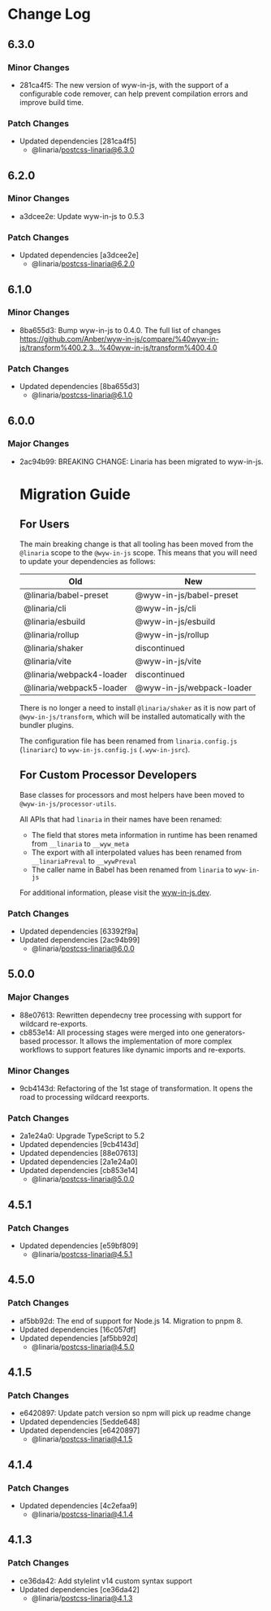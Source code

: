 # Change Log

## 6.3.0

### Minor Changes

- 281ca4f5: The new version of wyw-in-js, with the support of a configurable code remover, can help prevent compilation errors and improve build time.

### Patch Changes

- Updated dependencies [281ca4f5]
  - @linaria/postcss-linaria@6.3.0

## 6.2.0

### Minor Changes

- a3dcee2e: Update wyw-in-js to 0.5.3

### Patch Changes

- Updated dependencies [a3dcee2e]
  - @linaria/postcss-linaria@6.2.0

## 6.1.0

### Minor Changes

- 8ba655d3: Bump wyw-in-js to 0.4.0. The full list of changes https://github.com/Anber/wyw-in-js/compare/%40wyw-in-js/transform%400.2.3...%40wyw-in-js/transform%400.4.0

### Patch Changes

- Updated dependencies [8ba655d3]
  - @linaria/postcss-linaria@6.1.0

## 6.0.0

### Major Changes

- 2ac94b99: BREAKING CHANGE: Linaria has been migrated to wyw-in-js.

  # Migration Guide

  ## For Users

  The main breaking change is that all tooling has been moved from the `@linaria` scope to the `@wyw-in-js` scope. This means that you will need to update your dependencies as follows:

  | Old                      | New                       |
  | ------------------------ | ------------------------- |
  | @linaria/babel-preset    | @wyw-in-js/babel-preset   |
  | @linaria/cli             | @wyw-in-js/cli            |
  | @linaria/esbuild         | @wyw-in-js/esbuild        |
  | @linaria/rollup          | @wyw-in-js/rollup         |
  | @linaria/shaker          | discontinued              |
  | @linaria/vite            | @wyw-in-js/vite           |
  | @linaria/webpack4-loader | discontinued              |
  | @linaria/webpack5-loader | @wyw-in-js/webpack-loader |

  There is no longer a need to install `@linaria/shaker` as it is now part of `@wyw-in-js/transform`, which will be installed automatically with the bundler plugins.

  The configuration file has been renamed from `linaria.config.js` (`linariarc`) to `wyw-in-js.config.js` (`.wyw-in-jsrc`).

  ## For Custom Processor Developers

  Base classes for processors and most helpers have been moved to `@wyw-in-js/processor-utils`.

  All APIs that had `linaria` in their names have been renamed:

  - The field that stores meta information in runtime has been renamed from `__linaria` to `__wyw_meta`
  - The export with all interpolated values has been renamed from `__linariaPreval` to `__wywPreval`
  - The caller name in Babel has been renamed from `linaria` to `wyw-in-js`

  For additional information, please visit the [wyw-in-js.dev](https://wyw-in-js.dev).

### Patch Changes

- Updated dependencies [63392f9a]
- Updated dependencies [2ac94b99]
  - @linaria/postcss-linaria@6.0.0

## 5.0.0

### Major Changes

- 88e07613: Rewritten dependecny tree processing with support for wildcard re-exports.
- cb853e14: All processing stages were merged into one generators-based processor. It allows the implementation of more complex workflows to support features like dynamic imports and re-exports.

### Minor Changes

- 9cb4143d: Refactoring of the 1st stage of transformation. It opens the road to processing wildcard reexports.

### Patch Changes

- 2a1e24a0: Upgrade TypeScript to 5.2
- Updated dependencies [9cb4143d]
- Updated dependencies [88e07613]
- Updated dependencies [2a1e24a0]
- Updated dependencies [cb853e14]
  - @linaria/postcss-linaria@5.0.0

## 4.5.1

### Patch Changes

- Updated dependencies [e59bf809]
  - @linaria/postcss-linaria@4.5.1

## 4.5.0

### Patch Changes

- af5bb92d: The end of support for Node.js 14. Migration to pnpm 8.
- Updated dependencies [16c057df]
- Updated dependencies [af5bb92d]
  - @linaria/postcss-linaria@4.5.0

## 4.1.5

### Patch Changes

- e6420897: Update patch version so npm will pick up readme change
- Updated dependencies [5edde648]
- Updated dependencies [e6420897]
  - @linaria/postcss-linaria@4.1.5

## 4.1.4

### Patch Changes

- Updated dependencies [4c2efaa9]
  - @linaria/postcss-linaria@4.1.4

## 4.1.3

### Patch Changes

- ce36da42: Add stylelint v14 custom syntax support
- Updated dependencies [ce36da42]
  - @linaria/postcss-linaria@4.1.3
